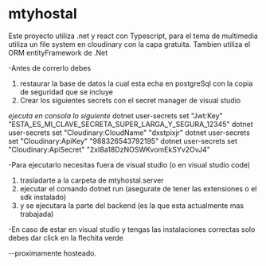 # mtyhostal
Este proyecto utiliza .net y react con Typescript, para el tema de multimedia utiliza un file system en cloudinary con la capa gratuita. Tambien utiliza el ORM entityFramework de .Net

-Antes de correrlo debes
1. restaurar la base de datos la cual esta echa en postgreSql con la copia de seguridad que se incluye
2. Crear los siguientes secrets con el secret manager de visual studio

*ejecuta en consola lo siguiente*
dotnet user-secrets set "Jwt:Key" "ESTA_ES_MI_CLAVE_SECRETA_SUPER_LARGA_Y_SEGURA_12345"
dotnet user-secrets set "Cloudinary:CloudName" "dxstpixjr"
dotnet user-secrets set "Cloudinary:ApiKey" "988326543792195"
dotnet user-secrets set "Cloudinary:ApiSecret" "2xI8a18DzNOSWKvomEkSYv2OvJ4"

-Para ejecutarlo necesitas fuera de visual studio (o en visual studio code)
1. trasladarte a la carpeta de mtyhostal.server
2. ejecutar el comando dotnet run (asegurate de tener las extensiones o el sdk instalado)
3. y se ejecutara la parte del backend (es la que esta actualmente mas trabajada)

-En caso de estar en visual studio y tengas las instalaciones correctas solo debes dar click en la flechita verde

--proximamente hosteado.

